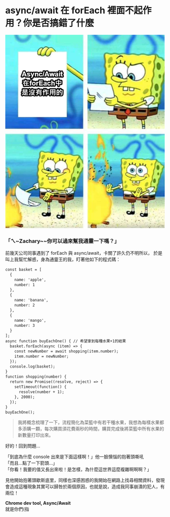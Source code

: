# async/await 在 forEach 裡面不起作用？你是否搞錯了什麼

![meme](../../images/forEach-async-await/meme.jpg)

### 「ㄟ~Zachary~~你可以過來幫我通靈一下嗎？」

前幾天公司同事遇到了 forEach 與 async/await，卡關了許久仍不明所以，
於是叫上我幫忙解惑，身為通靈王的我，盯著他如下的程式碼：

```
const basket = [
  {
    name: 'apple',
    number: 1
  },
  {
    name: 'banana',
    number: 2
  },
  {
    name: 'mango',
    number: 3
  }
];
async function buyEachOne() { // 希望拿到每種水果+1的結果
  basket.forEach(async (item) => {
    const newNumber = await shopping(item.number);
    item.number = newNumber;
  });
  console.log(basket);
}
function shopping(number) {
  return new Promise((resolve, reject) => {
    setTimeout(function() {
      resolve(number + 1);
    }, 2000);
  });
}
buyEachOne();
```

> 我將概念梳理了一下，流程簡化為菜籃中有若干種水果，我想為每樣水果都多添購一顆，每次購買須花費兩秒的時間，購買完成後將菜籃中所有水果的新數量打印出來。

好的！回到問題...<br>

「到底為什麼 console 出來是下面這樣啊！」他一臉懊惱的抱著頭嘶吼<br>
「而且...點了一下箭頭...」<br>
「你看！我要的值又長出來啦！是怎樣，為什麼這世界這麼複雜啊啊啊？」<br>

見他開始抱著頭歇斯底里，同樣也深感困惑的我開始在網路上找尋相關資料，發現會造成這種現象其實可以歸咎於兩個原因，也就是說，造成我同事崩潰的犯人，有兩位！<br>

**Chrome dev tool, Async/Await**<br>
就是你們(指
